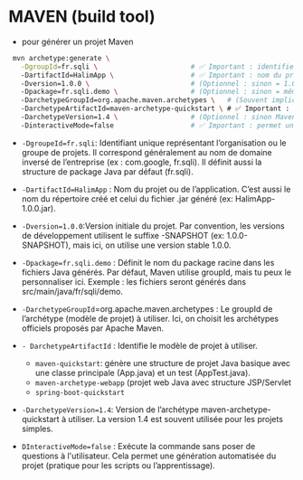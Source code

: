 # MAVEN (build tool)
- pour  générer un  projet Maven 
 ```bash
  mvn archetype:generate \
    -DgroupId=fr.sqli \                       # ✅ Important : identifie ton organisation ou ton package racine
    -DartifactId=HalimApp \                   # ✅ Important : nom du projet (nom du dossier et du .jar)
    -Dversion=1.0.0 \                         # (Optionnel : sinon = 1.0-SNAPSHOT par défaut)
    -Dpackage=fr.sqli.demo \                  # (Optionnel : sinon = même valeur que groupId)
    -DarchetypeGroupId=org.apache.maven.archetypes \   # (Souvent implicite, mais préférable de le définir)
    -DarchetypeArtifactId=maven-archetype-quickstart \ # ✅ Important : modèle de projet à utiliser
    -DarchetypeVersion=1.4 \                  # (Optionnel : sinon Maven choisit la dernière version disponible)
    -DinteractiveMode=false                   # ✅ Important : permet une génération sans intervention manuelle

 ```
 - `-DgroupeId=fr.sqli`: Identifiant unique représentant l’organisation ou   le groupe de projets.
Il correspond généralement au nom de domaine inversé de l’entreprise (ex : com.google, fr.sqli).
Il définit aussi la structure de package Java par défaut (fr.sqli).

 - `-DartifactId=HalimApp` : Nom du projet ou de l’application.
C’est aussi le nom du répertoire créé et celui du fichier .jar généré (ex: HalimApp-1.0.0.jar).

- `-Dversion=1.0.0`:Version initiale du projet.
Par convention, les versions de développement utilisent le suffixe -SNAPSHOT (ex: 1.0.0-SNAPSHOT), mais ici, on utilise une version stable 1.0.0.

- `-Dpackage=fr.sqli.demo` :
Définit le nom du package racine dans les fichiers Java générés.
Par défaut, Maven utilise groupId, mais tu peux le personnaliser ici.
Exemple : les fichiers seront générés dans src/main/java/fr/sqli/demo.


- `-DarchetypeGroupId`=org.apache.maven.archetypes :
Le groupId de l’archétype (modèle de projet) à utiliser.
Ici, on choisit les archétypes officiels proposés par Apache Maven.


 - `- DarchetypeArtifactId` : Identifie le modèle de projet à utiliser.
    - `maven-quickstart`: génère une structure de projet Java basique avec une classe principale (App.java) et un test (AppTest.java).
    - `maven-archetype-webapp` (projet web Java avec structure JSP/Servlet 
    - `spring-boot-quickstart` 


- `-DarchetypeVersion=1.4`:    Version de l’archétype maven-archetype-quickstart à utiliser.
La version 1.4 est souvent utilisée pour les projets simples. 

- `DInteractiveMode=false` : Exécute la commande sans poser de questions à l'utilisateur.
Cela permet une génération automatisée du projet (pratique pour les scripts ou l’apprentissage).